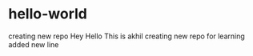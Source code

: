 # hello-world
creating new repo
Hey Hello 
This is akhil
creating new repo for learning
added new line
